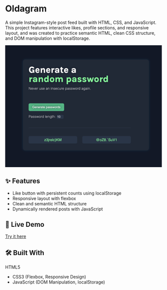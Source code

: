 # Oldagram


A simple Instagram-style post feed built with HTML, CSS, and JavaScript. This project features interactive likes, profile sections, and responsive layout, and was created to practice semantic HTML, clean CSS structure, and DOM manipulation with localStorage.

![Screenshot](https://github.com/Naijei1/PasswordGen-Web/blob/main/PassGen.png)

## ✨ Features

- Like button with persistent counts using localStorage
- Responsive layout with flexbox
- Clean and semantic HTML structure
- Dynamically rendered posts with JavaScript

## 🚀 Live Demo

[Try it here](https://oldagram-green.vercel.app/)  

## 🛠️ Built With

HTML5
- CSS3 (Flexbox, Responsive Design)
- JavaScript (DOM Manipulation, localStorage)
